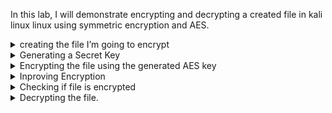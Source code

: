In this lab, I will demonstrate encrypting and decrypting a created file in kali linux linux using symmetric encryption and AES.
<details><summary>creating the file I’m going to encrypt</summary>
I begin by using the following command:
	
``` echo "This is a sample file for AES encryption lab." > test_file.txt ```
	<details><summary>Code explanation</summary>
	``` echo``` outputs a string of text.
	``` '>' ``` Redirects the new string of text to the file named test_file.txt
	</details>
</details>

<details><summary>Generating a Secret Key</summary>
	I then get a random 256-bit (32-byte) key for the AES generation:
	
	``` openssl rand -base64 32 > aes_key.bin```
&nbsp;
	<details><summary>Code explanation:</summary>
	``` openssl rand``` uses openssl command line tool to generate random number
	``` base64``` encodes random number into base64 format
	``` 32``` will generate 32 bytes or 256 bits
	</details>
</details>

<details><summary>Encrypting the file using the generated AES key</summary>
I then use the following command to encrypt the file, however the encryption seems outdated. While it would still work I will reencrypt as suggested in the warning for more security.


```
openssl enc -aes-256-cbc -salt -in test_file.txt -out encrypted_file.bin -pass file:aes_key.bin
WARNING : deprecated key derivation used.
Using -iter or -pbkdf2 would be better.
```

&nbsp;
	<details><summary>Code explanation</summary>
	``` openssl enc```: OpenSSL’s symmetric encryption utility.
	```-aes-256-cbc```: Specifies the AES algorithm with 256-bit encryption in CBC mode
	```salt```: adds a random value or salt to the key.
	```-pass file``` uses generated key from aes_key.bin
	</details>
</details>
<details><summary>Inproving Encryption</summary>
I then encrypted the file with pbkdf2 and iter for increased security.

	```
 	openssl enc -aes-256-cbc -salt -in test_file.txt -out encrypted_file.bin -pass file:aes_key.bin -iter 10000

 	’’’

 &nbsp;
 	<details><summary>Code explanation</summary>
	
 	
  ```-pbkdf2```: Specifies use of Password-Based Key Derivation Function 2.
```-iter 100000```: Specifies the number of iterations of the PBKDF2 key derivation function, in this case 100,000 times. Helpful vs brute force attacks.	</details>
</details>
<details><summary>Checking if file is encrypted</summary>
Now we can check if the file is encrypted by 'cat' ing the file.

```
bashcat encrypted_file.bin
 Salted__�#3�r�Ո�TN��H
```
</details>
<details><summary>Decrypting the file.</summary>
To decrypt the file, I use the following command. Only difference is adding the new -out destination and the variable for decryption.

`bashopenssl enc -d -aes-256-cbc -salt -in encrypted_file.bin -out decrypted_file.txt -pass file:aes_key.bin -iter 10000`
	<details><summary>Code explanation</summary>
	```bash-d``` indicates that you want to <b>d</b>ecrypt the file instead of encrypting it.
</details>
<h3>Summary</h3>
<p>Going through this lab was useful. I find it helpful to break down the lines by code bit by bit. It’s amazing seeing how far encryption has evolved over the years.
